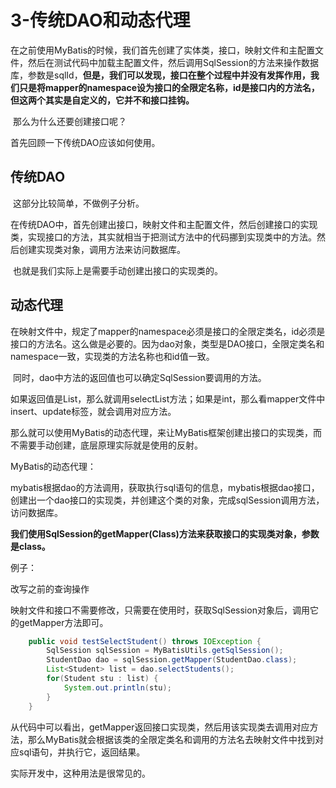 # 3-传统DAO和动态代理

​		在之前使用MyBatis的时候，我们首先创建了实体类，接口，映射文件和主配置文件，然后在测试代码中加载主配置文件，然后调用SqlSession的方法来操作数据库，参数是sqlId，**但是，我们可以发现，接口在整个过程中并没有发挥作用，我们只是将mapper的namespace设为接口的全限定名称，id是接口内的方法名，但这两个其实是自定义的，它并不和接口挂钩。**

​		那么为什么还要创建接口呢？



首先回顾一下传统DAO应该如何使用。

## 传统DAO

​		这部分比较简单，不做例子分析。

​		在传统DAO中，首先创建出接口，映射文件和主配置文件，然后创建接口的实现类，实现接口的方法，其实就相当于把测试方法中的代码挪到实现类中的方法。然后创建实现类对象，调用方法来访问数据库。

​		也就是我们实际上是需要手动创建出接口的实现类的。

## 动态代理

​		在映射文件中，规定了mapper的namespace必须是接口的全限定类名，id必须是接口的方法名。这么做是必要的。因为dao对象，类型是DAO接口，全限定类名和namespace一致，实现类的方法名称也和id值一致。

​		同时，dao中方法的返回值也可以确定SqlSession要调用的方法。

​			如果返回值是List，那么就调用selectList方法；如果是int，那么看mapper文件中insert、update标签，就会调用对应方法。

​		那么就可以使用MyBatis的动态代理，来让MyBatis框架创建出接口的实现类，而不需要手动创建，底层原理实际就是使用的反射。

MyBatis的动态代理：

​		mybatis根据dao的方法调用，获取执行sql语句的信息，mybatis根据dao接口，创建出一个dao接口的实现类，并创建这个类的对象，完成sqlSession调用方法，访问数据库。



​		**我们使用SqlSession的getMapper(Class)方法来获取接口的实现类对象，参数是class。**



例子：

改写之前的查询操作

映射文件和接口不需要修改，只需要在使用时，获取SqlSession对象后，调用它的getMapper方法即可。

```java
    public void testSelectStudent() throws IOException {
        SqlSession sqlSession = MyBatisUtils.getSqlSession();
        StudentDao dao = sqlSession.getMapper(StudentDao.class);
        List<Student> list = dao.selectStudents();
        for(Student stu : list) {
            System.out.println(stu);
        }
    }
```

从代码中可以看出，getMapper返回接口实现类，然后用该实现类去调用对应方法，那么MyBatis就会根据该类的全限定类名和调用的方法名去映射文件中找到对应sql语句，并执行它，返回结果。





实际开发中，这种用法是很常见的。